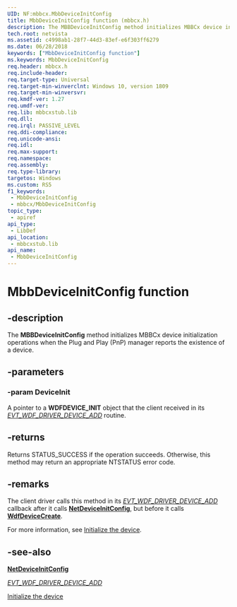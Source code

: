 ```yaml
---
UID: NF:mbbcx.MbbDeviceInitConfig
title: MbbDeviceInitConfig function (mbbcx.h)
description: The MBBDeviceInitConfig method initializes MBBCx device initialization operations when the Plug and Play (PnP) manager reports the existence of a device.
tech.root: netvista
ms.assetid: c4998ab1-28f7-44d3-83ef-e6f303ff6279
ms.date: 06/28/2018
keywords: ["MbbDeviceInitConfig function"]
ms.keywords: MbbDeviceInitConfig
req.header: mbbcx.h
req.include-header: 
req.target-type: Universal
req.target-min-winverclnt: Windows 10, version 1809
req.target-min-winversvr: 
req.kmdf-ver: 1.27
req.umdf-ver: 
req.lib: mbbcxstub.lib
req.dll: 
req.irql: PASSIVE_LEVEL
req.ddi-compliance: 
req.unicode-ansi: 
req.idl: 
req.max-support: 
req.namespace: 
req.assembly: 
req.type-library: 
targetos: Windows
ms.custom: RS5
f1_keywords:
 - MbbDeviceInitConfig
 - mbbcx/MbbDeviceInitConfig
topic_type:
 - apiref
api_type:
 - LibDef
api_location:
 - mbbcxstub.lib
api_name:
 - MbbDeviceInitConfig
---
```


# MbbDeviceInitConfig function


## -description

The **MBBDeviceInitConfig** method initializes MBBCx device initialization operations when the Plug and Play (PnP) manager reports the existence of a device.

## -parameters

### -param DeviceInit

A pointer to a **WDFDEVICE_INIT** object that the client received in its [*EVT_WDF_DRIVER_DEVICE_ADD*](../wdfdriver/nc-wdfdriver-evt_wdf_driver_device_add.md) routine.

## -returns

Returns STATUS_SUCCESS if the operation succeeds. Otherwise, this method may return an appropriate NTSTATUS error code.

## -remarks

The client driver calls this method in its [*EVT_WDF_DRIVER_DEVICE_ADD*](../wdfdriver/nc-wdfdriver-evt_wdf_driver_device_add.md) callback after it calls [**NetDeviceInitConfig**](netdevice/nf-netdevice-netdeviceinitconfig.md), but before it calls [**WdfDeviceCreate**](../wdfdevice/nf-wdfdevice-wdfdevicecreate.md).

For more information, see [Initialize the device](/windows-hardware/drivers/netcx/writing-an-mbbcx-client-driver#initialize-the-device).

## -see-also

[**NetDeviceInitConfig**](netdevice/nf-netdevice-netdeviceinitconfig.md)

[*EVT_WDF_DRIVER_DEVICE_ADD*](../wdfdriver/nc-wdfdriver-evt_wdf_driver_device_add.md)

[Initialize the device](/windows-hardware/drivers/netcx/writing-an-mbbcx-client-driver#initialize-the-device)